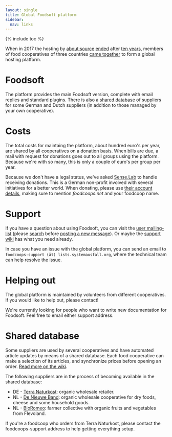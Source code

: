 ```yaml
---
layout: single
title: Global Foodsoft platform
sidebar:
  nav: links
---
```

{% include toc %}

When in 2017 the hosting by [about:source](https://www.aboutsource.net/)
[ended](/2017/04/17/foodsoft-hosting-wird-eingestellt) after [ten years](/2007/06/22/foodsoft-portal-startet/),
members of food cooperatives of three countries [came together](/2017/07/14/open-community-driven-foodsoft-platform/)
to form a global hosting platform.

# Foodsoft

The platform provides the main Foodsoft version, complete with email replies and standard
plugins. There is also a [shared database](#shared-database) of suppliers for some German
and Dutch suppliers (in addition to those managed by your own cooperative).

# Costs

The total costs for maintaing the platform, about hundred euro's per year, are shared by all
cooperatives on a donation basis. When bills are due, a mail with request for donations goes
out to all groups using the platform. Because we're with so many, this is only a couple of euro's
per group per year.

Because we don't have a legal status, we've asked [Sense.Lab](https://senselab.org/) to handle
receiving donations. This is a German non-profit involved with several initiatives for a better world.
When donating, please use [their account details](https://senselab.org/content/spenden), making sure to
mention _foodcoops.net_ and your foodcoop name.

# Support

If you have a question about using Foodsoft, you can visit the [user mailing-list](http://foodsoft.51229.x6.nabble.com/foodsoft-discuss-f5.html)
(please [search](http://foodsoft.51229.x6.nabble.com/template/NamlServlet.jtp?macro=search_page&node=5&query=) before
[posting a new message](http://foodsoft.51229.x6.nabble.com/template/NamlServlet.jtp?macro=post_by_email_page&node=5)).
Or maybe the [support wiki](https://github.com/foodcoops/foodsoft/wiki/Support) has what you need already.

In case you have an issue with the global platform, you can send an email to
`foodcoops-support (ät) lists.systemausfall.org`, where the technical team can help
resolve the issue.

# Helping out

The global platform is maintained by volunteers from different cooperatives. If you would
like to help out, please contact!

We're currently looking for people who want to write new documentation for Foodsoft.
Feel free to email either support address.

# Shared database

Some suppliers are used by several cooperatives and have automated article updates by means
of a shared database. Each food cooperative can make a selection of its articles, and synchronize
prices before opening an order. [Read more on the wiki](https://github.com/foodcoops/foodsoft/wiki/Shared-database).

The following suppliers are in the process of becoming available in the shared database:

* DE - [Terra Naturkost](https://www.terra-natur.com/): organic wholesale retailer.
* NL - [De Nieuwe Band](https://nieuweband.nl/): organic wholesale cooperative for dry foods, cheese and some household goods.
* NL - [BioRomeo](http://www.bioromeo.nl/): farmer collective with organic fruits and vegetables from Flevoland.

If you're a foodcoop who orders from Terra Naturkost, please contact the foodcoops-support address
to help getting everything setup.
